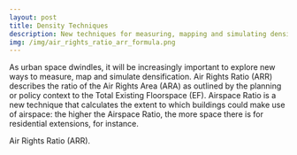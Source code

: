 ```yaml
---
layout: post
title: Density Techniques
description: New techniques for measuring, mapping and simulating density
img: /img/air_rights_ratio_arr_formula.png 
---
```


As urban space dwindles, it will be increasingly important to explore new ways to measure, map and simulate densification. Air Rights Ratio (ARR) describes the ratio of the Air Rights Area (ARA) as outlined by the planning or policy context to the Total Existing Floorspace (EF). Airspace Ratio is a new technique that calculates the extent to which buildings could make use of airspace: the higher the Airspace Ratio, the more space there is for residential extensions, for instance. 

<div class="col">
	<img class="col" src="{{ site.baseurl }}/img/air_rights_ratio_arr_formula.png" alt="" title=""/>
</div>

<div class="col three caption">
	Air Rights Ratio (ARR).
</div>
